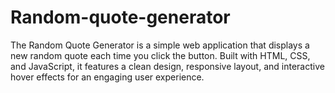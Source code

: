 # Random-quote-generator

The Random Quote Generator is a simple web application that displays a new random quote each time you click the button. Built with HTML, CSS, and JavaScript, it features a clean design, responsive layout, and interactive hover effects for an engaging user experience.
